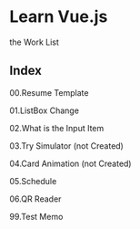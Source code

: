 # Learn Vue.js

the Work List

## Index

00.Resume Template

01.ListBox Change

02.What is the Input Item

03.Try Simulator (not Created)

04.Card Animation (not Created)

05.Schedule

06.QR Reader

99.Test Memo